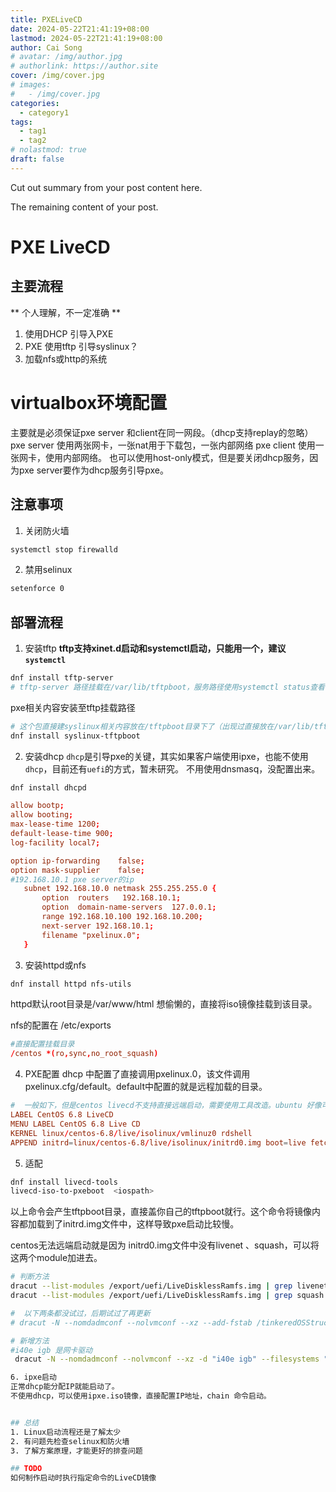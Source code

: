 ```yaml
---
title: PXELiveCD
date: 2024-05-22T21:41:19+08:00
lastmod: 2024-05-22T21:41:19+08:00
author: Cai Song
# avatar: /img/author.jpg
# authorlink: https://author.site
cover: /img/cover.jpg
# images:
#   - /img/cover.jpg
categories:
  - category1
tags:
  - tag1
  - tag2
# nolastmod: true
draft: false
---
```


Cut out summary from your post content here.

<!--more-->

The remaining content of your post.
# PXE LiveCD

## 主要流程
** 个人理解，不一定准确 **
1. 使用DHCP 引导入PXE
2. PXE 使用tftp 引导syslinux？
3. 加载nfs或http的系统

# virtualbox环境配置
主要就是必须保证pxe server 和client在同一网段。（dhcp支持replay的忽略）
pxe server 使用两张网卡，一张nat用于下载包，一张内部网络
pxe client 使用一张网卡，使用内部网络。
也可以使用host-only模式，但是要关闭dhcp服务，因为pxe server要作为dhcp服务引导pxe。

## 注意事项  
1. 关闭防火墙  
```bash
systemctl stop firewalld
```

2. 禁用selinux
```bash
setenforce 0
```

## 部署流程
1. 安装tftp
**tftp支持xinet.d启动和systemctl启动，只能用一个，建议`systemctl`**  
```bash
dnf install tftp-server
# tftp-server 路径挂载在/var/lib/tftpboot，服务路径使用systemctl status查看
```

pxe相关内容安装至tftp挂载路径
```bash
# 这个包直接建syslinux相关内容放在/tftpboot目录下了（出现过直接放在/var/lib/tftpboot的，自己查看下。最终都要拷贝到自己的挂载路径。）
dnf install syslinux-tftpboot
```

2. 安装dhcp
`dhcp`是引导pxe的关键，其实如果客户端使用ipxe，也能不使用`dhcp`，目前还有`uefi`的方式，暂未研究。
不用使用dnsmasq，没配置出来。
```bash
dnf install dhcpd
```

```conf
allow bootp;
allow booting;
max-lease-time 1200;
default-lease-time 900;
log-facility local7;

option ip-forwarding    false;
option mask-supplier    false;
#192.168.10.1 pxe server的ip
   subnet 192.168.10.0 netmask 255.255.255.0 {
       option  routers   192.168.10.1;
       option  domain-name-servers  127.0.0.1;
       range 192.168.10.100 192.168.10.200;
       next-server 192.168.10.1;
       filename "pxelinux.0";
   }
```

3. 安装httpd或nfs
```bash
dnf install httpd nfs-utils
```
httpd默认root目录是/var/www/html
想偷懒的，直接将iso镜像挂载到该目录。

nfs的配置在 /etc/exports
```conf
#直接配置挂载目录
/centos *(ro,sync,no_root_squash)
```

4. PXE配置
dhcp 中配置了直接调用pxelinux.0，该文件调用pxelinux.cfg/default。default中配置的就是远程加载的目录。
```conf
#  一般如下，但是centos livecd不支持直接远端启动，需要使用工具改造。ubuntu 好像可以。
LABEL CentOS 6.8 LiveCD
MENU LABEL CentOS 6.8 Live CD
KERNEL linux/centos-6.8/live/isolinux/vmlinuz0 rdshell
APPEND initrd=linux/centos-6.8/live/isolinux/initrd0.img boot=live fetch=tftp://192.168.1.1/linux/centos-6.8/live/LiveOS/squashfs.img root=/dev/ram0 ramdisk_size=10000000 ip=dhcp
```

5. 适配
```bash
dnf install livecd-tools
livecd-iso-to-pxeboot  <iospath>
```

以上命令会产生tftpboot目录，直接盖你自己的tftpboot就行。这个命令将镜像内容都加载到了initrd.img文件中，这样导致pxe启动比较慢。

centos无法远端启动就是因为 initrd0.img文件中没有livenet 、squash，可以将这两个module加进去。
```bash
# 判断方法
dracut --list-modules /export/uefi/LiveDisklessRamfs.img | grep livenet
dracut --list-modules /export/uefi/LiveDisklessRamfs.img | grep squash

#  以下两条都没试过，后期试过了再更新
# dracut -N --nomdadmconf --nolvmconf --xz --add-fstab /tinkeredOSStructure/etc/fstab --tmpdir /mytmpspace --logfile /mytempspace/MakeInitRamfs.log --force-add "nfs network base dmsquash-live livenet kernel-modules uefi-lib rootfs-block" /mytmpspace/LiveDisklessRamfs.img 3.10.0-327.36.3.el7.x86_64

# 新增方法
#i40e igb 是网卡驱动
 dracut -N --nomdadmconf --nolvmconf --xz -d "i40e igb" --filesystems "ext4" --force-add "nfs network base dnsquash-live livenet kernel-modules uefi-lib rootfs-block" initrd0.img

6. ipxe启动
正常dhcp能分配IP就能启动了。
不使用dhcp，可以使用ipxe.iso镜像，直接配置IP地址，chain 命令启动。


## 总结
1. Linux启动流程还是了解太少
2. 有问题先检查selinux和防火墙
3. 了解方案原理，才能更好的排查问题

## TODO
如何制作启动时执行指定命令的LiveCD镜像
